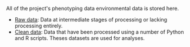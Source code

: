 All of the project's phenotyping data environmental data is stored here.

- [Raw data](./raw): Data at intermediate stages of processing or lacking processing entirely.
- [Clean data](./clean): Data that have been processed using a number of Python and R scripts. Theses datasets are used for analyses.